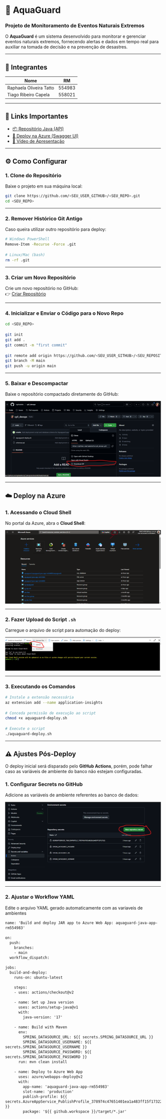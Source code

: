 # 🌊 AquaGuard
### Projeto de Monitoramento de Eventos Naturais Extremos

O **AquaGuard** é um sistema desenvolvido para monitorar e gerenciar eventos naturais extremos, fornecendo alertas e dados em tempo real para auxiliar na tomada de decisão e na prevenção de desastres.

---

## 👥 Integrantes
| Nome | RM |
|------|----|
| Raphaela Oliveira Tatto | 554983 |
| Tiago Ribeiro Capela     | 558021 |

---

## 🔗 Links Importantes
- [📦 Repositório Java (API)](https://github.com/raphatatto/cp5_devops_java_aquaguard)  
- [🚀 Deploy na Azure (Swagger UI)](https://aquaguard-java-app-rm554983.azurewebsites.net/swagger-ui/index.html)  
- [🎥 Vídeo de Apresentação](https://youtu.be/CUi5ZMLO6xM)

---

## ⚙️ Como Configurar

### 1. Clone do Repositório
Baixe o projeto em sua máquina local:

```bash
git clone https://github.com/<SEU_USER_GITHUB>/<SEU_REPO>.git
cd <SEU_REPO>
```

---

### 2. Remover Histórico Git Antigo
Caso queira utilizar outro repositório para deploy:

```bash
# Windows PowerShell
Remove-Item -Recurse -Force .git

# Linux/Mac (bash)
rm -rf .git
```

---

### 3. Criar um Novo Repositório
Crie um novo repositório no GitHub:  
👉 [Criar Repositório](https://github.com/new)

---

### 4. Inicializar e Enviar o Código para o Novo Repo

```bash
cd <SEU_REPO>

git init
git add .
git commit -m "first commit"

git remote add origin https://github.com/<SEU_USER_GITHUB>/<SEU_REPOSITORIO>.git
git branch -M main
git push -u origin main
```

---

### 5. Baixar e Descompactar
Baixe o repositório compactado diretamente do GitHub:

![Baixando o Projeto](https://github.com/raphatatto/cp5_devops/blob/main/img/baixando.png)

---

## ☁️ Deploy na Azure

### 1. Acessando o Cloud Shell
No portal da Azure, abra o **Cloud Shell**:

![Cloud Shell](https://github.com/raphatatto/cp5_devops/blob/main/img/cloud_shell.png)

---

### 2. Fazer Upload do Script `.sh`
Carregue o arquivo de script para automação do deploy:

![Upload do Script](https://github.com/raphatatto/cp5_devops/blob/main/img/upload.png)

---

### 3. Executando os Comandos

```bash
# Instale a extensão necessária
az extension add --name application-insights

# Conceda permissão de execução ao script
chmod +x aquaguard-deploy.sh

# Execute o script
./aquaguard-deploy.sh
```

---

## ⚠️ Ajustes Pós-Deploy
O deploy inicial será disparado pelo **GitHub Actions**, porém, pode falhar caso as variáveis de ambiente do banco não estejam configuradas.

### 1. Configurar Secrets no GitHub
Adicione as variáveis de ambiente referentes ao banco de dados:

![Configuração de Secrets](https://github.com/raphatatto/cp5_devops/blob/main/img/secret.png)

---

### 2. Ajustar o Workflow YAML
Edite o arquivo YAML gerado automaticamente com as variaveis de ambientes

```
name: 'Build and deploy JAR app to Azure Web App: aquaguard-java-app-rm554983'

on:
  push:
    branches:
    - main
  workflow_dispatch:

jobs:
  build-and-deploy:
    runs-on: ubuntu-latest
    
    steps:
    - uses: actions/checkout@v2
    
    - name: Set up Java version
      uses: actions/setup-java@v1
      with:
        java-version: '17'
    
    - name: Build with Maven
      env:
        SPRING_DATASOURCE_URL: ${{ secrets.SPRING_DATASOURCE_URL }}
        SPRING_DATASOURCE_USERNAME: ${{ secrets.SPRING_DATASOURCE_USERNAME }}
        SPRING_DATASOURCE_PASSWORD: ${{ secrets.SPRING_DATASOURCE_PASSWORD }}
      run: mvn clean install

    - name: Deploy to Azure Web App
      uses: azure/webapps-deploy@v2
      with: 
        app-name: 'aquaguard-java-app-rm554983'
        slot-name: 'production'
        publish-profile: ${{ secrets.AzureAppService_PublishProfile_378974c47651401ea1a483ff15f17322 }}
        package: '${{ github.workspace }}/target/*.jar'
```

